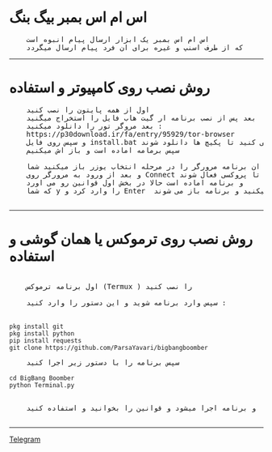 <h1>اس ام اس بمبر بیگ بنگ</h1>

<pre>
    اس ام اس بمبر یک ابزار ارسال پیام انبوه است 
    که از طرف اسنپ و غیره برای ان فرد پیام ارسال میگردد
</pre>

<hr>

<h1> روش نصب روی کامپیوتر و استفاده</h1>

<pre>
    اول از همه پایتون را نصب کنید
    بعد پس از نصب برنامه ار گیت هاب فایل را استخراج میگنید 
    بعد مروگر تور را دانلود میکنید : 
    https://p30download.ir/fa/entry/95929/tor-browser
    و سپس روی فایل install.bat کلیک می کنید تا پکیچ ها دانلود شوند
    سپس برمامه اماده است و باز اش میکنیم

    بعد از ان برنامه مرورگر را در مرحله انتخاب یوزر باز میکنید شما Start Tor را بزنید
    و بعد از ورود به مرورگر روی Connect بزنید تا پروکسی فعال شوند
    و برنامه اماده است حالا در بخش اول قوانین رو می اورد 
    که شما y را وارد کرد و Enter  را بزنید که قبول میکنید و برنامه باز می شوند

</pre>

<hr>
<h1>روش نصب روی ترموکس یا همان گوشی و استفاده</h1>

<pre>

    اول برنامه ترموکس (Termux ) را نصب کنید

    سپس وارد برنامه شوید و این دستور را وارد کنید : 

    <code>
pkg install git
pkg install python
pip install requests
git clone https://github.com/ParsaYavari/bigbangboomber
    </code>
    سپس برنامه را با دستور زیر اجرا کنید
    <code>
cd BigBang Boomber
python Terminal.py
    </code>

    و برنامه اجرا میشود و قوانین را بخوانید و استفاده کنید

</pre>

<hr>

<a href="http://t.me/bigbangboomber" target="_blank" rel="noopener noreferrer">Telegram</a>


